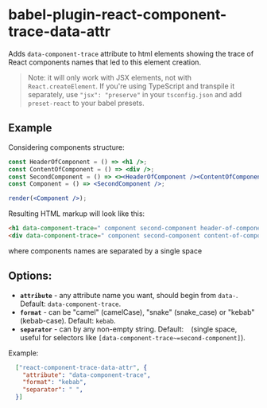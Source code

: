 # babel-plugin-react-component-trace-data-attr
Adds `data-component-trace` attribute to html elements showing the trace of React components names that led to this element creation.

> Note: it will only work with JSX elements, not with `React.createElement`. If you're using TypeScript and transpile it separately, use `"jsx": "preserve"` in your `tsconfig.json` and add `preset-react` to your babel presets.

## Example
Considering components structure:
```jsx
const HeaderOfComponent = () => <h1 />;
const ContentOfComponent = () => <div />;
const SecondComponent = () => <><HeaderOfComponent /><ContentOfComponent /></>;
const Component = () => <SecondComponent />;

render(<Component />);
```

Resulting HTML markup will look like this:
```html
<h1 data-component-trace=" component second-component header-of-component"></h1>
<div data-component-trace=" component second-component content-of-component"></div>
```
where components names are separated by a single space

## Options:
- **`attribute`** - any attribute name you want, should begin from `data-`. Default: `data-component-trace`.
- **`format`** - can be "camel" (camelCase), "snake" (snake_case) or "kebab" (kebab-case). Default: `kebab`.
- **`separator`** - can by any non-empty string. Default: ` ` (single space, useful for selectors like `[data-component-trace~=second-component]`).

Example:
```json
  ["react-component-trace-data-attr", {
    "attribute": "data-component-trace",
    "format": "kebab",
    "separator": " ",
  }]
```
